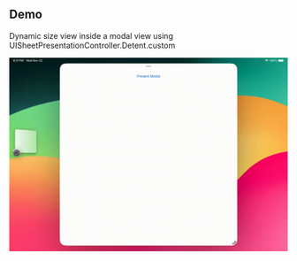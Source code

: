 ## Demo

Dynamic size view inside a modal view using UISheetPresentationController.Detent.custom

![](sample.gif)
